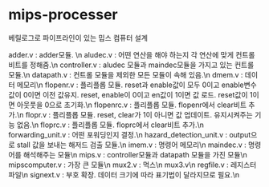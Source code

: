 # mips-processer
베릴로그로 파이프라인이 있는 밉스 컴퓨터 설계


adder.v : adder모듈. \n
aludec.v : 어떤 연산을 해야 하는지 각 연산에 맞게 컨트롤 비트를 정해줌.\n
controller.v : aludec 모듈과 maindec모듈을 가지고 있는 컨트롤 모듈.\n
datapath.v : 컨트롤 모듈을 제외한 모든 모듈이 속해 있음.\n
dmem.v : 데이터 메모리\n
flopenr.v : 플리플롭 모듈. reset과 enable값이 모두 0이고 enable변수 값이 0이면 이전 값유지. reset, enable이 0이고 en값이 1이면 값 로드. reset값이 1이면 아웃풋을 0으로 초기화.\n
flopenrc.v : 플리플롭 모듈. flopenr에서 clear비트 추가.\n
flopr.v : 플리플롭 모듈. reset, clear가 1이 아니면 값 업데이트. 유지시켜주는 기능 없음.\n
floprc.v : 플리플롭 모듈. floprc에서 clear비트 추가.\n
forwarding_unit.v : 어떤 포워딩인지 결정.\n
hazard_detection_unit.v :  output으로 stall 값을 보내는 해저드 검출 모듈.\n
imem.v : 명령어 메모리\n
maindec.v : 명령어를 해석해주는 모듈\n
mips.v : controller모듈과 datapath 모듈을 가진 모듈\n
mipscomputer.v : 가장 큰 모듈\n
mux2.v : 먹스\n
mux3.v\n
regfile.v : 레지스터파일\n
signext.v : 부호 확장. 데이터 크기에 따라 표기법이 달라지므로 필요.\n

